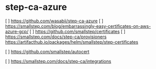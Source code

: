 # step-ca-azure

[ ] https://github.com/wasabii/step-ca-azure
[ ] https://smallstep.com/blog/embarrassingly-easy-certificates-on-aws-azure-gcp/
[ ] https://github.com/smallstep/certificates
[ ] https://smallstep.com/docs/step-ca/provisioners
https://artifacthub.io/packages/helm/smallstep/step-certificates

[ ] https://github.com/smallstep/autocert

[ ] https://smallstep.com/docs/step-ca/integrations